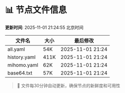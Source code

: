 # 📊 节点文件信息

**更新时间**: 2025-11-01 21:24:55 北京时间

| 文件名 | 大小 | 最后修改 |
|--------|------|----------|
| all.yaml | 54K | 2025-11-01 21:24 |
| history.yaml | 411K | 2025-11-01 21:24 |
| mihomo.yaml | 62K | 2025-11-01 21:24 |
| base64.txt | 57K | 2025-11-01 21:24 |

> 🔄 文件每30分钟自动更新，确保节点的新鲜度和可用性
